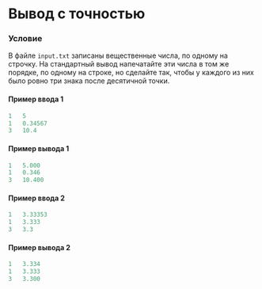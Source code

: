 # Вывод с точностью

### Условие
 
В файле `input.txt` записаны вещественные числа, по одному на строчку. На стандартный вывод напечатайте эти числа в том же порядке, по одному на строке, но сделайте так, чтобы у каждого из них было ровно три знака после десятичной точки.

#### Пример ввода 1

```objectivec
1   5
1   0.34567
3   10.4
```

#### Пример вывода 1

```objectivec
1   5.000
1   0.346
3   10.400
```

#### Пример ввода 2

```objectivec
1   3.33353
1   3.333
3   3.3
```

#### Пример вывода 2

```objectivec
1   3.334
1   3.333
3   3.300
```
